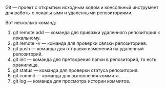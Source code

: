 Git — проект с открытым исходным кодом и консольный инструмент для работы с локальными и удаленными репозиториями. 

Вот несколько команд: 

1) git remote add — команда для привязки удаленного репозитория к локальному.
2) git remote -v — команда для проверки связки репозиториев.
3) git push — команда для отправки изменений на удаленный репозиторий.
4) git init — команда для претворения папки в репозиторий, то есть хранилище.
5) git status — команда для проверки статуса репозитория. 
6) git commit — команда для выполнения коммита. 
7) git log — команда для просмотра истории коммитов.
